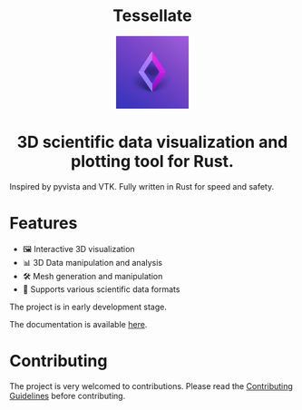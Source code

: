 <h1 align="center">Tessellate</h1> 

<p align="center">
    <img width="128" alt="Logo" src="assets/logo.jpeg">
</p>
<h1 align="center">3D scientific data visualization and plotting tool for Rust.</h1>


Inspired by pyvista and VTK. 
Fully written in Rust for speed and safety.

# Features

- 🖼️ Interactive 3D visualization
- 📊 3D Data manipulation and analysis
- 🛠️ Mesh generation and manipulation
- 📂 Supports various scientific data formats

The project is in early development stage.

The documentation is available [here](https://besok.github.io/tessellate/).

# Contributing

The project is very welcomed to contributions. 
Please read the [Contributing Guidelines](./CONTRIBUTING.md) before contributing.
